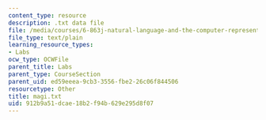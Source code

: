 ```yaml
---
content_type: resource
description: .txt data file
file: /media/courses/6-863j-natural-language-and-the-computer-representation-of-knowledge-spring-2003/912b9a51dcae18b2f94b629e295d8f07_magi.txt
file_type: text/plain
learning_resource_types:
- Labs
ocw_type: OCWFile
parent_title: Labs
parent_type: CourseSection
parent_uid: ed59eeea-9cb3-3556-fbe2-26c06f844506
resourcetype: Other
title: magi.txt
uid: 912b9a51-dcae-18b2-f94b-629e295d8f07
---
```

